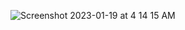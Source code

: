 ![Screenshot 2023-01-19 at 4 14 15 AM](https://user-images.githubusercontent.com/43849911/213311553-f792ad3b-e09a-4f7d-bc63-d52bf31001d4.png)
